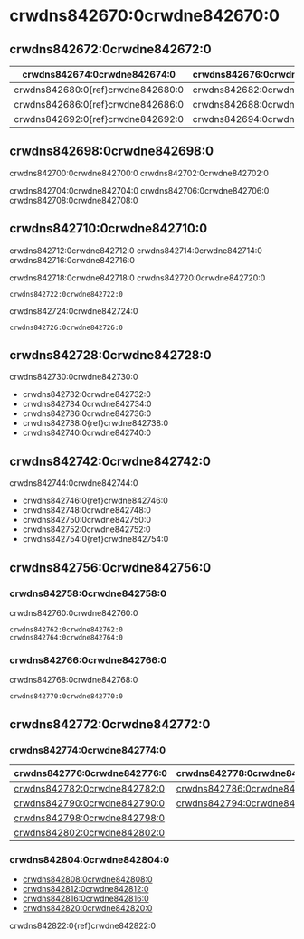 # crwdns842670:0crwdne842670:0

## crwdns842672:0crwdne842672:0

| crwdns842674:0crwdne842674:0      | crwdns842676:0crwdne842676:0 | crwdns842678:0crwdne842678:0 |
| --------------------------------- | ---------------------------- | ---------------------------- |
| crwdns842680:0{ref}crwdne842680:0 | crwdns842682:0crwdne842682:0 | crwdns842684:0crwdne842684:0 |
| crwdns842686:0{ref}crwdne842686:0 | crwdns842688:0crwdne842688:0 | crwdns842690:0crwdne842690:0 |
| crwdns842692:0{ref}crwdne842692:0 | crwdns842694:0crwdne842694:0 | crwdns842696:0crwdne842696:0 |

## crwdns842698:0crwdne842698:0

crwdns842700:0crwdne842700:0 crwdns842702:0crwdne842702:0

crwdns842704:0crwdne842704:0 crwdns842706:0crwdne842706:0 crwdns842708:0crwdne842708:0

## crwdns842710:0crwdne842710:0

crwdns842712:0crwdne842712:0 crwdns842714:0crwdne842714:0 crwdns842716:0crwdne842716:0

crwdns842718:0crwdne842718:0 crwdns842720:0crwdne842720:0

```
crwdns842722:0crwdne842722:0
```

crwdns842724:0crwdne842724:0

```{note}
crwdns842726:0crwdne842726:0
```

## crwdns842728:0crwdne842728:0

crwdns842730:0crwdne842730:0

- crwdns842732:0crwdne842732:0
- crwdns842734:0crwdne842734:0
- crwdns842736:0crwdne842736:0
- crwdns842738:0{ref}crwdne842738:0
- crwdns842740:0crwdne842740:0

## crwdns842742:0crwdne842742:0

crwdns842744:0crwdne842744:0
- crwdns842746:0{ref}crwdne842746:0
- crwdns842748:0crwdne842748:0
- crwdns842750:0crwdne842750:0
- crwdns842752:0crwdne842752:0
- crwdns842754:0{ref}crwdne842754:0

## crwdns842756:0crwdne842756:0

### crwdns842758:0crwdne842758:0

crwdns842760:0crwdne842760:0

```
crwdns842762:0crwdne842762:0
crwdns842764:0crwdne842764:0
```

### crwdns842766:0crwdne842766:0

crwdns842768:0crwdne842768:0

```
crwdns842770:0crwdne842770:0  
```

## crwdns842772:0crwdne842772:0

### crwdns842774:0crwdne842774:0

| crwdns842776:0crwdne842776:0                                 | crwdns842778:0crwdne842778:0                                 |
| ------------------------------------------------------------ | ------------------------------------------------------------ |
| [crwdns842782:0crwdne842782:0](crwdns842780:0crwdne842780:0) | [crwdns842786:0crwdne842786:0](crwdns842784:0crwdne842784:0) |
| [crwdns842790:0crwdne842790:0](crwdns842788:0crwdne842788:0) | [crwdns842794:0crwdne842794:0](crwdns842792:0crwdne842792:0) |
| [crwdns842798:0crwdne842798:0](crwdns842796:0crwdne842796:0) |                                                              |
| [crwdns842802:0crwdne842802:0](crwdns842800:0crwdne842800:0) |                                                              |

### crwdns842804:0crwdne842804:0

- [crwdns842808:0crwdne842808:0](crwdns842806:0crwdne842806:0)
- [crwdns842812:0crwdne842812:0](crwdns842810:0crwdne842810:0)
- [crwdns842816:0crwdne842816:0](crwdns842814:0crwdne842814:0)
- [crwdns842820:0crwdne842820:0](crwdns842818:0crwdne842818:0)

crwdns842822:0{ref}crwdne842822:0

